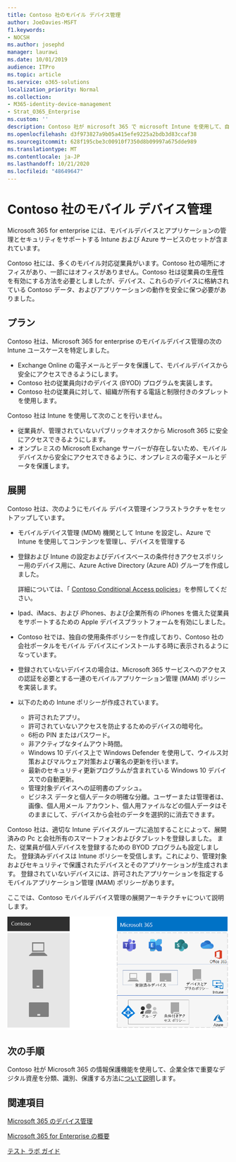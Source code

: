 ```yaml
---
title: Contoso 社のモバイル デバイス管理
author: JoeDavies-MSFT
f1.keywords:
- NOCSH
ms.author: josephd
manager: laurawi
ms.date: 10/01/2019
audience: ITPro
ms.topic: article
ms.service: o365-solutions
localization_priority: Normal
ms.collection:
- M365-identity-device-management
- Strat_O365_Enterprise
ms.custom: ''
description: Contoso 社が microsoft 365 で microsoft Intune を使用して、自社のデバイスおよびそれらに対して実行されているアプリを管理する方法について説明します。
ms.openlocfilehash: d3f973827a9b05a415efe9225a2bdb3d83ccaf38
ms.sourcegitcommit: 628f195cbe3c00910f7350d8b09997a675dde989
ms.translationtype: MT
ms.contentlocale: ja-JP
ms.lasthandoff: 10/21/2020
ms.locfileid: "48649647"
---
```

# <a name="mobile-device-management-for-contoso"></a>Contoso 社のモバイル デバイス管理

Microsoft 365 for enterprise には、モバイルデバイスとアプリケーションの管理とセキュリティをサポートする Intune および Azure サービスのセットが含まれています。

Contoso 社には、多くのモバイル対応従業員がいます。Contoso 社の場所にオフィスがあり、一部にはオフィスがありません。Contoso 社は従業員の生産性を有効にする方法を必要としましたが、デバイス、これらのデバイスに格納されている Contoso データ、およびアプリケーションの動作を安全に保つ必要がありました。

## <a name="plan"></a>プラン

Contoso 社は、Microsoft 365 for enterprise のモバイルデバイス管理の次の Intune ユースケースを特定しました。

- Exchange Online の電子メールとデータを保護して、モバイルデバイスから安全にアクセスできるようにします。
- Contoso 社の従業員向けのデバイス (BYOD) プログラムを実装します。
- Contoso 社の従業員に対して、組織が所有する電話と制限付きのタブレットを使用します。

Contoso 社は Intune を使用して次のことを行いません。

- 従業員が、管理されていないパブリックキオスクから Microsoft 365 に安全にアクセスできるようにします。
- オンプレミスの Microsoft Exchange サーバーが存在しないため、モバイルデバイスから安全にアクセスできるように、オンプレミスの電子メールとデータを保護します。

## <a name="deploy"></a>展開

Contoso 社は、次のようにモバイル デバイス管理インフラストラクチャをセットアップしています。

- モバイルデバイス管理 (MDM) 機関として Intune を設定し、Azure で Intune を使用してコンテンツを管理し、デバイスを管理する
- 登録および Intune の設定およびデバイスベースの条件付きアクセスポリシー用のデバイス用に、Azure Active Directory (Azure AD) グループを作成しました。

  詳細については、「 [Contoso Conditional Access policies](contoso-identity.md#conditional-access-policies-for-identity-and-device-access)」を参照してください。

- Ipad、iMacs、および iPhones、および企業所有の iPhones を備えた従業員をサポートするための Apple デバイスプラットフォームを有効にしました。
- Contoso 社では、独自の使用条件ポリシーを作成しており、Contoso 社の会社ポータルをモバイル デバイスにインストールする時に表示されるようになっています。
- 登録されていないデバイスの場合は、Microsoft 365 サービスへのアクセスの認証を必要とする一連のモバイルアプリケーション管理 (MAM) ポリシーを実装します。
- 以下のための Intune ポリシーが作成されています。
  - 許可されたアプリ。
  - 許可されていないアクセスを防止するためのデバイスの暗号化。
  - 6桁の PIN またはパスワード。
  - 非アクティブなタイムアウト時間。
  - Windows 10 デバイス上で Windows Defender を使用して、ウイルス対策およびマルウェア対策および署名の更新を行います。
  - 最新のセキュリティ更新プログラムが含まれている Windows 10 デバイスでの自動更新。
  - 管理対象デバイスへの証明書のプッシュ。
  - ビジネス データと個人データの明確な分離。ユーザーまたは管理者は、画像、個人用メール アカウント、個人用ファイルなどの個人データはそのままにして、デバイスから会社のデータを選択的に消去できます。

Contoso 社は、適切な Intune デバイスグループに追加することによって、展開済みの Pc と会社所有のスマートフォンおよびタブレットを登録しました。 また、従業員が個人デバイスを登録するための BYOD プログラムも設定しました。 登録済みデバイスは Intune ポリシーを受信します。これにより、管理対象およびセキュリティで保護されたデバイスとそのアプリケーションが生成されます。 登録されていないデバイスには、許可されたアプリケーションを指定するモバイルアプリケーション管理 (MAM) ポリシーがあります。

ここでは、Contoso モバイルデバイス管理の展開アーキテクチャについて説明します。

![Contoso モバイルデバイス管理の展開インフラストラクチャ](../media/contoso-mdm/contoso-mdm-fig1.png)

## <a name="next-step"></a>次の手順

Contoso 社が Microsoft 365 の情報保護機能を使用して、企業全体で重要なデジタル資産を分類、識別、保護する方法に[ついて説明](contoso-info-protect.md)します。

## <a name="see-also"></a>関連項目

[Microsoft 365 のデバイス管理](device-management-roadmap-microsoft-365.md)

[Microsoft 365 for Enterprise の概要](microsoft-365-overview.md)

[テスト ラボ ガイド](m365-enterprise-test-lab-guides.md)

